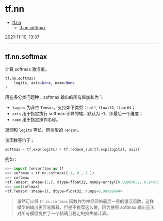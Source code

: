 # tf.nn

- [tf.nn](#tfnn)
  - [tf.nn.softmax](#tfnnsoftmax)

2021-11-10, 13:37
***

## tf.nn.softmax

计算 softmax 激活值。

```py
tf.nn.softmax(
    logits, axis=None, name=None
)
```

用在多分类问题种，softmax 输出的所有值加和为 1.

- `logits` 为非空 `Tensor`。支持如下类型：`half`, `float32`, `float64`；
- `axis` 用于指定执行 softmax 计算的轴，默认为 -1，即最后一个维度；
- `name` 用于指定操作名称。

返回和 `logits` 等长、同类型的 `Tensor`。

该函数等价于：

```py
softmax = tf.exp(logits) / tf.reduce_sum(tf.exp(logits), axis)
```

例如：

```py
>>> import tensorflow as tf
>>> softmax = tf.nn.softmax([-1, 0., 1.])
>>> softmax
<tf.Tensor: shape=(3,), dtype=float32, numpy=array([0.09003057, 0.24472848, 0.6652409 ], dtype=float32)>
>>> sum(softmax)
<tf.Tensor: shape=(), dtype=float32, numpy=0.99999994>
```

> 虽然可以将 `tf.nn.softmax` 函数作为神经网络最后一层的激活函数，这样模型的输出更容易解释，但是不推荐这么做，因为使用 softmax 输出无法对所有模型提供了一个精确且稳定的损失值计算。